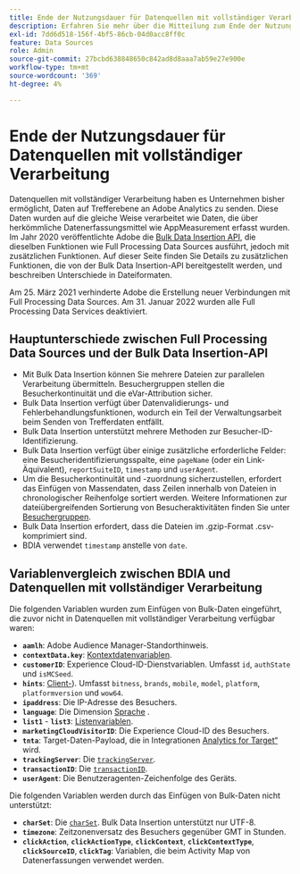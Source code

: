 ```yaml
---
title: Ende der Nutzungsdauer für Datenquellen mit vollständiger Verarbeitung
description: Erfahren Sie mehr über die Mitteilung zum Ende der Nutzungsdauer für Datenquellen mit vollständiger Verarbeitung.
exl-id: 7dd6d518-156f-4bf5-86cb-04d0acc8ff0c
feature: Data Sources
role: Admin
source-git-commit: 27bcbd638848650c842ad8d8aaa7ab59e27e900e
workflow-type: tm+mt
source-wordcount: '369'
ht-degree: 4%

---
```


# Ende der Nutzungsdauer für Datenquellen mit vollständiger Verarbeitung

Datenquellen mit vollständiger Verarbeitung haben es Unternehmen bisher ermöglicht, Daten auf Trefferebene an Adobe Analytics zu senden. Diese Daten wurden auf die gleiche Weise verarbeitet wie Daten, die über herkömmliche Datenerfassungsmittel wie AppMeasurement erfasst wurden. Im Jahr 2020 veröffentlichte Adobe die [Bulk Data Insertion API](https://developer.adobe.com/analytics-apis/docs/2.0/guides/endpoints/bulk-data-insertion/), die dieselben Funktionen wie Full Processing Data Sources ausführt, jedoch mit zusätzlichen Funktionen. Auf dieser Seite finden Sie Details zu zusätzlichen Funktionen, die von der Bulk Data Insertion-API bereitgestellt werden, und beschreiben Unterschiede in Dateiformaten.

Am 25. März 2021 verhinderte Adobe die Erstellung neuer Verbindungen mit Full Processing Data Sources. Am 31. Januar 2022 wurden alle Full Processing Data Services deaktiviert.

## Hauptunterschiede zwischen Full Processing Data Sources und der Bulk Data Insertion-API

* Mit Bulk Data Insertion können Sie mehrere Dateien zur parallelen Verarbeitung übermitteln. Besuchergruppen stellen die Besucherkontinuität und die eVar-Attribution sicher.
* Bulk Data Insertion verfügt über Datenvalidierungs- und Fehlerbehandlungsfunktionen, wodurch ein Teil der Verwaltungsarbeit beim Senden von Trefferdaten entfällt.
* Bulk Data Insertion unterstützt mehrere Methoden zur Besucher-ID-Identifizierung.
* Bulk Data Insertion verfügt über einige zusätzliche erforderliche Felder: eine Besucheridentifizierungsspalte, eine `pageName` (oder ein Link-Äquivalent), `reportSuiteID`, `timestamp` und `userAgent`.
* Um die Besucherkontinuität und -zuordnung sicherzustellen, erfordert das Einfügen von Massendaten, dass Zeilen innerhalb von Dateien in chronologischer Reihenfolge sortiert werden. Weitere Informationen zur dateiübergreifenden Sortierung von Besucheraktivitäten finden Sie unter [Besuchergruppen](https://developer.adobe.com/analytics-apis/docs/2.0/guides/endpoints/bulk-data-insertion/visitor-groups/).
* Bulk Data Insertion erfordert, dass die Dateien im .gzip-Format .csv-komprimiert sind.
* BDIA verwendet `timestamp` anstelle von `date`.

## Variablenvergleich zwischen BDIA und Datenquellen mit vollständiger Verarbeitung

Die folgenden Variablen wurden zum Einfügen von Bulk-Daten eingeführt, die zuvor nicht in Datenquellen mit vollständiger Verarbeitung verfügbar waren:

* **`aamlh`**: Adobe Audience Manager-Standorthinweis.
* **`contextData.key`**: [Kontextdatenvariablen](/help/implement/vars/page-vars/contextdata.md).
* **`customerID`**: Experience Cloud-ID-Dienstvariablen. Umfasst `id`, `authState` und `isMCSeed`.
* **`hints`**: [Client-](https://experienceleague.adobe.com/docs/experience-platform/edge/fundamentals/user-agent-client-hints.html?lang=de)). Umfasst `bitness`, `brands`, `mobile`, `model`, `platform`, `platformversion` und `wow64`.
* **`ipaddress`**: Die IP-Adresse des Besuchers.
* **`language`**: Die Dimension [Sprache](/help/components/dimensions/language.md) .
* **`list1`** - **`list3`**: [Listenvariablen](/help/implement/vars/page-vars/list.md).
* **`marketingCloudVisitorID`**: Die Experience Cloud-ID des Besuchers.
* **`tnta`**: Target-Daten-Payload, die in Integrationen [Analytics for Target“ ](https://experienceleague.adobe.com/docs/target/using/integrate/a4t/a4t.html?lang=de) wird.
* **`trackingServer`**: Die [`trackingServer`](/help/implement/vars/config-vars/trackingserver.md).
* **`transactionID`**: Die [`transactionID`](/help/implement/vars/page-vars/transactionid.md).
* **`userAgent`**: Die Benutzeragenten-Zeichenfolge des Geräts.

Die folgenden Variablen werden durch das Einfügen von Bulk-Daten nicht unterstützt:

* **`charSet`**: Die [`charSet`](/help/implement/vars/config-vars/charset.md). Bulk Data Insertion unterstützt nur UTF-8.
* **`timezone`**: Zeitzonenversatz des Besuchers gegenüber GMT in Stunden.
* **`clickAction`**, **`clickActionType`**, **`clickContext`**, **`clickContextType`**, **`clickSourceID`**, **`clickTag`**: Variablen, die beim Activity Map von Datenerfassungen verwendet werden.
